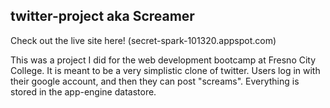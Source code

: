 ## twitter-project aka Screamer

Check out the live site here!
(secret-spark-101320.appspot.com)

This was a project I did for the web development bootcamp at Fresno City College. It is meant to be a very simplistic clone of twitter. Users log in with their google account, and then they can post "screams". Everything is stored in the app-engine datastore.
